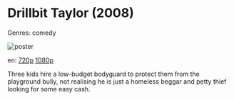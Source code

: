 # Drillbit Taylor (2008)

Genres: comedy

![poster](http://image.tmdb.org/t/p/w500/rc1lPbKX1JPQiqqOsoQMr3tXA8J.jpg)

en:
  [720p](magnet:?xt=urn:btih:0CE48FAAED84BE48B6A36D94986D8EB94DFCF2F0&tr=udp://glotorrents.pw:6969/announce&tr=udp://tracker.opentrackr.org:1337/announce&tr=udp://torrent.gresille.org:80/announce&tr=udp://tracker.openbittorrent.com:80&tr=udp://tracker.coppersurfer.tk:6969&tr=udp://tracker.leechers-paradise.org:6969&tr=udp://p4p.arenabg.ch:1337&tr=udp://tracker.internetwarriors.net:1337)
  [1080p](magnet:?xt=urn:btih:3FCB69860DFF06F3A28648F7586ED10E6C0F9624&tr=udp://glotorrents.pw:6969/announce&tr=udp://tracker.opentrackr.org:1337/announce&tr=udp://torrent.gresille.org:80/announce&tr=udp://tracker.openbittorrent.com:80&tr=udp://tracker.coppersurfer.tk:6969&tr=udp://tracker.leechers-paradise.org:6969&tr=udp://p4p.arenabg.ch:1337&tr=udp://tracker.internetwarriors.net:1337)
  


Three kids hire a low-budget bodyguard to protect them from the playground bully, not realising he is just a homeless beggar and petty thief looking for some easy cash.